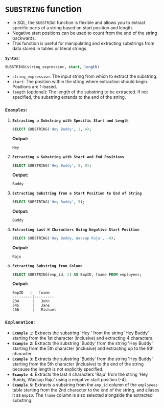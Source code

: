 # `SUBSTRING` function

- In SQL, the `SUBSTRING` function is flexible and allows you to extract specific parts of a string based on start position and length. 
- Negative start positions can be used to count from the end of the string backwards. 
- This function is useful for manipulating and extracting substrings from data stored in tables or literal strings.

**`Syntax`:**
```sql
SUBSTRING(string_expression, start, length)
```
- `string_expression`: The input string from which to extract the substring.
- `start`: The position within the string where extraction should begin. Positions are 1-based.
- `length` (optional): The length of the substring to be extracted. If not specified, the substring extends to the end of the string.

### `Examples`:

1. **`Extracting a Substring with Specific Start and Length`**
    ```sql
    SELECT SUBSTRING('Hey Buddy', 1, 4);
    ```
    **Output:**
    ```
    Hey 
    ```

2. **`Extracting a Substring with Start and End Positions`**
    ```sql
    SELECT SUBSTRING('Hey Buddy', 5, 9);
    ```
    **Output:**
    ```
    Buddy
    ```

3. **`Extracting Substring from a Start Position to End of String`**
    ```sql
    SELECT SUBSTRING('Hey Buddy', 5);
    ```
    **Output:**
    ```
    Buddy
    ```

4. **`Extracting Last N Characters Using Negative Start Position`**
    ```sql
    SELECT SUBSTRING('Hey Buddy, Wassup Raju', -4);
    ```
    **Output:**
    ```
    Raju
    ```

5. **`Extracting Substring from Column`**
    ```sql
    SELECT SUBSTRING(emp_id, 2) AS EmpID, fname FROM employees;
    ```
    **Output:**
    ```
    EmpID   |   fname
    ---------|---------
    234      |   John
    345      |   Jane
    456      |   Michael
    ``` 

### `Explanation`:
- **`Example 1`:** Extracts the substring 'Hey ' from the string 'Hey Buddy' starting from the 1st character (inclusive) and extracting 4 characters.
- **`Example 2`:** Extracts the substring 'Buddy' from the string 'Hey Buddy' starting from the 5th character (inclusive) and extracting up to the 9th character.
- **`Example 3`:** Extracts the substring 'Buddy' from the string 'Hey Buddy' starting from the 5th character (inclusive) to the end of the string because the length is not explicitly specified.
- **`Example 4`:** Extracts the last 4 characters 'Raju' from the string 'Hey Buddy, Wassup Raju' using a negative start position (-4).
- **`Example 5`:** Extracts a substring from the `emp_id` column of the `employees` table starting from the 2nd character to the end of the string, and aliases it as `EmpID`. The `fname` column is also selected alongside the extracted substring.
